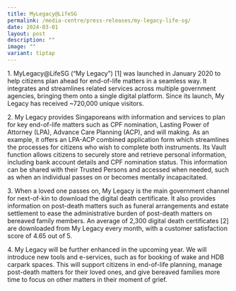 ```yaml
---
title: MyLegacy@LifeSG
permalink: /media-centre/press-releases/my-legacy-life-sg/
date: 2024-03-01
layout: post
description: ""
image: ""
variant: tiptap
---
```

<p>1. MyLegacy@LifeSG (“My Legacy”) [1] was launched in January 2020 to help
citizens plan ahead for end-of-life matters in a seamless way. It integrates
and streamlines related services across multiple government agencies, bringing
them onto a single digital platform. Since its launch, My Legacy has received
~720,000 unique visitors.</p>
<p>2. My Legacy provides Singaporeans with information and services to plan
for key end-of-life matters such as CPF nomination, Lasting Power of Attorney
(LPA), Advance Care Planning (ACP), and will making. As an example, it
offers an LPA-ACP combined application form which streamlines the processes
for citizens who wish to complete both instruments. Its Vault function
allows citizens to securely store and retrieve personal information, including
bank account details and CPF nomination status. This information can be
shared with their Trusted Persons and accessed when needed, such as when
an individual passes on or becomes mentally incapacitated.</p>
<p>3. When a loved one passes on, My Legacy is the main government channel
for next-of-kin to download the digital death certificate. It also provides
information on post-death matters such as funeral arrangements and estate
settlement to ease the administrative burden of post-death matters on bereaved
family members. An average of 2,300 digital death certificates [2] are
downloaded from My Legacy every month, with a customer satisfaction score
of 4.65 out of 5.</p>
<p>4. My Legacy will be further enhanced in the upcoming year. We will introduce
new tools and e-services, such as for booking of wake and HDB carpark spaces.
This will support citizens in end-of-life planning, manage post-death matters
for their loved ones, and give bereaved families more time to focus on
other matters in their moment of grief.</p>